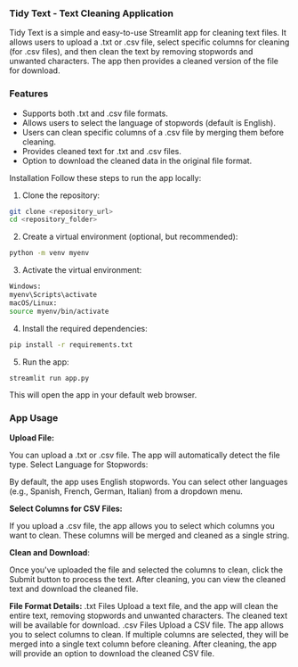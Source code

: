 ### Tidy Text - Text Cleaning Application
Tidy Text is a simple and easy-to-use Streamlit app for cleaning text files. It allows users to upload a .txt or .csv file, select specific columns for cleaning (for .csv files), and then clean the text by removing stopwords and unwanted characters. The app then provides a cleaned version of the file for download.

### Features
- Supports both .txt and .csv file formats.
- Allows users to select the language of stopwords (default is English).
- Users can clean specific columns of a .csv file by merging them before cleaning.
- Provides cleaned text for .txt and .csv files.
- Option to download the cleaned data in the original file format.

Installation
Follow these steps to run the app locally:

1. Clone the repository:
```bash
git clone <repository_url>
cd <repository_folder>
```
2. Create a virtual environment (optional, but recommended):
```bash
python -m venv myenv
```
3. Activate the virtual environment:
```bash
Windows:
myenv\Scripts\activate
macOS/Linux:
source myenv/bin/activate
```
4. Install the required dependencies:
```bash
pip install -r requirements.txt
```
5. Run the app:
```bash
streamlit run app.py
```
This will open the app in your default web browser.

### App Usage

**Upload File:**

You can upload a .txt or .csv file. The app will automatically detect the file type.
Select Language for Stopwords:

By default, the app uses English stopwords. You can select other languages (e.g., Spanish, French, German, Italian) from a dropdown menu.

**Select Columns for CSV Files:**

If you upload a .csv file, the app allows you to select which columns you want to clean. These columns will be merged and cleaned as a single string.

**Clean and Download**:

Once you've uploaded the file and selected the columns to clean, click the Submit button to process the text.
After cleaning, you can view the cleaned text and download the cleaned file.

**File Format Details:**
.txt Files
Upload a text file, and the app will clean the entire text, removing stopwords and unwanted characters. The cleaned text will be available for download.
.csv Files
Upload a CSV file. The app allows you to select columns to clean. If multiple columns are selected, they will be merged into a single text column before cleaning.
After cleaning, the app will provide an option to download the cleaned CSV file.